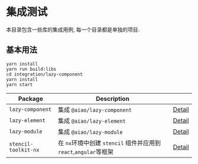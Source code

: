 # 集成测试

本目录包含一些库的集成用例, 每一个目录都是单独的项目.

## 基本用法

```console
yarn install
yarn run build:libs
cd integration/lazy-component
yarn install
yarn start
```

| Package              | Description                                       |                                |
| -------------------- | ------------------------------------------------- | ------------------------------ |
| `lazy-component`     | 集成 `@aiao/lazy-component`                         | [Detail](./lazy-component)     |
| `lazy-element`       | 集成 `@aiao/lazy-element`                           | [Detail](./lazy-element)       |
| `lazy-module`        | 集成 `@aiao/lazy-module`                            | [Detail](./lazy-module)        |
| `stencil-toolkit-nx` | 在 `nx`环境中创建 `stencil` 组件并应用到 `react`,`angular`等框架 | [Detail](./stencil-toolkit-nx) |
